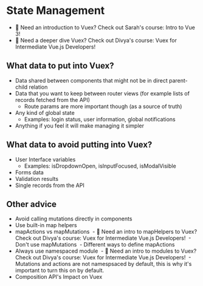 # State Management

- 📢 Need an introduction to Vuex? Check out Sarah's course: Intro to Vue 3!
- 📢 Need a deeper dive Vuex? Check out Divya's course: Vuex for Intermediate Vue.js Developers!

## What data to put into Vuex?

- Data shared between components that might not be in direct parent-child relation
- Data that you want to keep between router views (for example lists of records fetched from the API)
  - Route params are more important though (as a source of truth)
- Any kind of global state
  - Examples: login status, user information, global notifications
- Anything if you feel it will make managing it simpler

## What data to avoid putting into Vuex?

- User Interface variables
  - Examples: isDropdownOpen, isInputFocused, isModalVisible
- Forms data
- Validation results
- Single records from the API

## Other advice

- Avoid calling mutations directly in components
- Use built-in map helpers
- mapActions vs mapMutations
   - 📢 Need an intro to mapHelpers to Vuex? Check out Divya's course: Vuex for Intermediate Vue.js Developers!
   - Don't use mapMutations
   - Different ways to define mapActions
- Always use namespaced module
   - 📢 Need an intro to modules to Vuex? Check out Divya's course: Vuex for Intermediate Vue.js Developers!
   - Mutations and actions are not namespsaced by default, this is why it's important to turn this on by default.
- Composition API's Impact on Vuex
